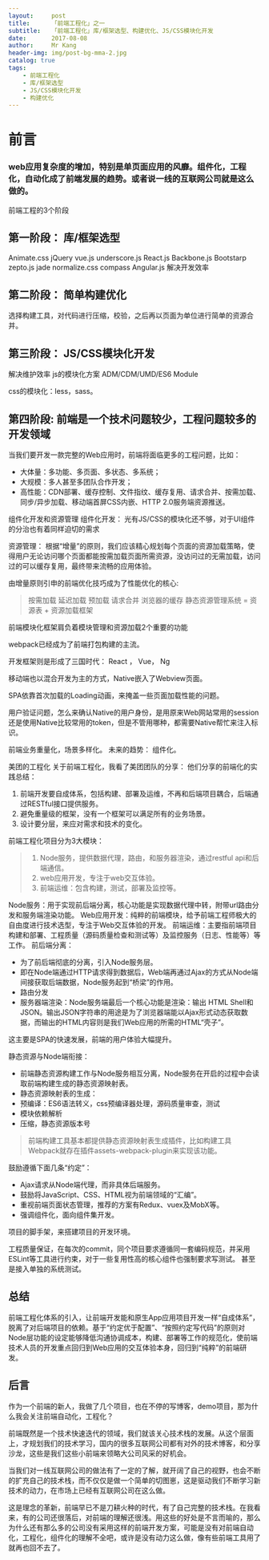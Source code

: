 ```yaml
---
layout:     post
title:      「前端工程化」之一
subtitle:   「前端工程化」库/框架选型、构建优化、JS/CSS模块化开发
date:       2017-08-08
author:     Mr Kang
header-img: img/post-bg-mma-2.jpg
catalog: true
tags:
    - 前端工程化
    - 库/框架选型
    - JS/CSS模块化开发
    - 构建优化
---
```


# 前言
### web应用复杂度的增加，特别是单页面应用的风靡。组件化，工程化，自动化成了前端发展的趋势。或者说一线的互联网公司就是这么做的。

前端工程的3个阶段
## 第一阶段： 库/框架选型
Animate.css 
jQuery 
vue.js 
underscore.js 
React.js 
Backbone.js 
Bootstarp 
zepto.js 
jade 
normalize.css 
compass 
Angular.js 
解决开发效率

## 第二阶段： 简单构建优化
选择构建工具，对代码进行压缩，校验，之后再以页面为单位进行简单的资源合并。

## 第三阶段： JS/CSS模块化开发
解决维护效率 
js的模块化方案 
ADM/CDM/UMD/ES6 Module

css的模块化：less，sass。

## 第四阶段: 前端是一个技术问题较少，工程问题较多的开发领域
当我们要开发一款完整的Web应用时，前端将面临更多的工程问题，比如： 
- 大体量：多功能、多页面、多状态、多系统； 
- 大规模：多人甚至多团队合作开发； 
- 高性能：CDN部署、缓存控制、文件指纹、缓存复用、请求合并、按需加载、同步/异步加载、移动端首屏CSS内嵌、HTTP 2.0服务端资源推送。

组件化开发和资源管理
组件化开发： 
光有JS/CSS的模块化还不够，对于UI组件的分治也有着同样迫切的需求

资源管理： 
根据“增量”的原则，我们应该精心规划每个页面的资源加载策略，使得用户无论访问哪个页面都能按需加载页面所需资源，没访问过的无需加载，访问过的可以缓存复用，最终带来流畅的应用体验。

由增量原则引申的前端优化技巧成为了性能优化的核心: 
>按需加载 
延迟加载 
预加载 
请求合并
浏览器的缓存
静态资源管理系统 = 资源表 + 资源加载框架

前端模块化框架肩负着模块管理和资源加载2个重要的功能

webpack已经成为了前端打包构建的主流。

开发框架则是形成了三国时代： 
React ， Vue， Ng

移动端也以混合开发为主的方式，Native嵌入了Webview页面。

SPA依靠首次加载的Loading动画，来掩盖一些页面加载性能的问题。

用户验证问题，怎么来确认Native的用户身份，是用原来Web网站常用的session还是使用Native比较常用的token，但是不管用哪种，都需要Native帮忙来注入标识。

前端业务重量化，场景多样化。 
未来的趋势： 组件化。

美团的工程化
关于前端工程化，我看了美团团队的分享： 
他们分享的前端化的实践总结： 
1. 前端开发要自成体系，包括构建、部署及运维，不再和后端项目耦合，后端通过RESTful接口提供服务。 
2. 避免重量级的框架，没有一个框架可以满足所有的业务场景。 
3. 设计要分层，来应对需求和技术的变化。

前端工程化项目分为3大模块： 
>1. Node服务，提供数据代理，路由，和服务器渲染，通过restful api和后端通信。 
>2. web应用开发，专注于web交互体验。 
>3. 前端运维：包含构建，测试，部署及监控等。

Node服务：用于实现前后端分离，核心功能是实现数据代理中转，附带url路由分发和服务端渲染功能。
Web应用开发：纯粹的前端模块，给予前端工程师极大的自由度进行技术选型，专注于Web交互体验的开发。
前端运维：主要指前端项目构建和部署、工程质量（源码质量检查和测试等）及监控服务（日志、性能等）等工作。
前后端分离： 
- 为了前后端彻底的分离，引入Node服务层。 
- 即在Node端通过HTTP请求得到数据后，Web端再通过Ajax的方式从Node端间接获取后端数据，Node服务起到“桥梁”的作用。 
- 路由分发 
- 服务器端渲染：Node服务端最后一个核心功能是渲染：输出 HTML Shell和 JSON。输出JSON字符串的用途是为了浏览器端能以Ajax形式动态获取数据，而输出的HTML内容则是我们Web应用的所需的HTML“壳子”。

这主要是SPA的快速发展，前端的用户体验大幅提升。

静态资源与Node端衔接： 
- 前端静态资源构建工作与Node服务相互分离，Node服务在开启的过程中会读取前端构建生成的静态资源映射表。 
- 静态资源映射表的生成： 
- 预编译：ES6语法转义，css预编译器处理，源码质量审查，测试 
- 模块依赖解析 
- 压缩，静态资源版本号

>前端构建工具基本都提供静态资源映射表生成插件，比如构建工具Webpack就存在插件assets-webpack-plugin来实现该功能。

鼓励遵循下面几条“约定”： 
- Ajax请求从Node端代理，而非具体后端服务。 
- 鼓励将JavaScript、CSS、HTML视为前端领域的“汇编”。 
- 重视前端页面状态管理，推荐的方案有Redux、vuex及MobX等。 
- 强调组件化，面向组件集开发。

项目的脚手架，来搭建项目的开发环境。

工程质量保证，在每次的commit，同个项目要求遵循同一套编码规范，并采用ESLint等工具进行约束，对于一些复用性高的核心组件也强制要求写测试。 
甚至是接入单独的系统测试。

## 总结
前端工程化体系的引入，让前端开发能和原生App应用项目开发一样“自成体系”，脱离了对后端项目的依赖。基于“约定优于配置”、“按照约定写代码”的原则对Node层功能的设定能够降低沟通协调成本，构建、部署等工作的规范化，使前端技术人员的开发重点回归到Web应用的交互体验本身，回归到“纯粹”的前端研发。

## 后言
作为一个前端的新人，我做了几个项目，也在不停的写博客，demo项目，那为什么我会关注前端自动化，工程化？

前端既然是一个技术快速迭代的领域，我们就该关心技术栈的发展。从这个层面上，才规划我们的技术学习，国内的很多互联网公司都有对外的技术博客，和分享沙龙，这些是我们这些小前端来领略大公司风采的好机会。

当我们对一线互联网公司的做法有了一定的了解，就开阔了自己的视野，也会不断的扩充自己的技术栈，而不仅仅是做一个简单的切图崽，这是驱动我们不断学习新技术的动力，在市场上已经有互联网公司在这么做。

这是理念的革新，前端早已不是刀耕火种的时代，有了自己完整的技术栈。在我看来，有的公司还很落后，对前端的理解还很浅。用这些的好处是不言而喻的，那么为什么还有那么多的公司没有采用这样的前端开发方案，可能是没有对前端自动化，工程化，组件化的理解不全吧，或许是没有动力这么做，像有些前端工具用了就再也回不去了。

